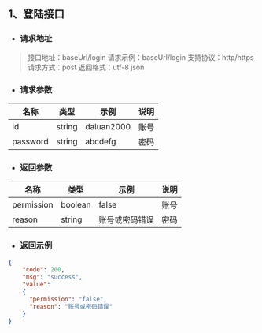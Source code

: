 ## 1、登陆接口

- ### 请求地址
>接口地址：baseUrl/login
请求示例：baseUrl/login 
支持协议：http/https
请求方式：post
返回格式：utf-8 json

- ### 请求参数
|  名称   | 类型  | 示例   | 说明  |
|  ----   | ----  |  --  | ----  |
| id  | string | daluan2000  | 账号 |
| password  | string | abcdefg  | 密码 |

- ### 返回参数
|  名称   | 类型  | 示例   | 说明  |
|  ----   | ----  |  --  | ----  |
| permission  | boolean | false  | 账号 |
| reason  | string | 账号或密码错误  | 密码 |

- ### 返回示例
```json
{
    "code": 200,
    "msg": "success",
    "value": 
    {
      "permission": "false",
      "reason": "账号或密码错误"
    }
}
```
